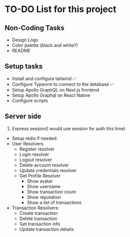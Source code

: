 # TO-DO List for this project

## Non-Coding Tasks

- Design Logo
- Color palette (black and white?)
- README

## Setup tasks

- Install and configure tailwind ✅
- Configure Typeorm to connect to the database ✅
- Setup Apollo GraphQL on Next.js frontend
- Setup Apollo Graphql on React Native
- Configure scripts

## Server side

1. Express session(I would use session for auth this time)

- Setup redis if needed.
- User Resolvers
  - Register resolver
  - Login resolver
  - Logout resolver
  - Delete account resolver
  - Update credentials resolver
  - Get Profile Resolver
    - Show avatar
    - Show username
    - Show transaction count
    - Show reputation
    - Show a list of transactions
- Transaction Resolvers:
  - Create transaction
  - Delete transaction
  - Get transaction info
  - Update transaction details
